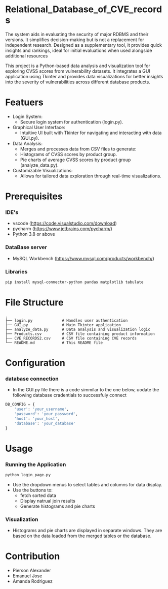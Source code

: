 # Relational_Database_of_CVE_records
The system aids in evaluating the security of major RDBMS and their versions. It simplifies decision-making but is not a replacement for independent research. Designed as a supplementary tool, it provides quick insights and rankings, ideal for initial evaluations when used alongside additional resources

This project is a Python-based data analysis and visualization tool for exploring CVSS scores from vulnerability datasets. It integrates a GUI application using Tkinter and provides data visualizations for better insights into the severity of vulnerabilities across different database products.

# Featuers
-  Login System:
   -  Secure login system for authentication (login.py).
-  Graphical User Interface:
    -  Intuitive UI built with Tkinter for navigating and interacting with data (GUI.py).
-  Data Analysis:
    -  Merges and processes data from CSV files to generate:
    -  Histograms of CVSS scores by product group.
    -  Pie charts of average CVSS scores by product group (analyze_data.py).
-  Customizable Visualizations:
    -  Allows for tailored data exploration through real-time visualizations.
   
# Prerequisites
### IDE's
-  vscode (https://code.visualstudio.com/download)
-  pycharm (https://www.jetbrains.com/pycharm/)
-  Python 3.8 or above
### DataBase server
-  MySQL Workbench (https://www.mysql.com/products/workbench/)
### Libraries
``` bash
pip install mysql-connector-python pandas matplotlib tabulate
```
# File Structure
```
.
├── login.py             # Handles user authentication
├── GUI.py               # Main Tkinter application
├── analyze_data.py      # Data analysis and visualization logic
├── Products.csv         # CSV file containing product information
├── CVE_RECORDS2.csv     # CSV file containing CVE records
└── README.md            # This README file
```
# Configuration
### database connection
-   In the GUI.py file there is a code simmilar to the one below, uodate the following database cradentials to successfuly connect 
```python
DB_CONFIG = {
    'user': 'your_username',
    'password': 'your_password',
    'host': 'your_host',
    'database': 'your_database'
}
```
# Usage
### Running the Application
```bash
python login_page.py
```
-  Use the dropdown menus to select tables and columns for data display.
-  Use the buttons to:
      -  fetch sorted data
      -  Display natrual join results
      -  Generate histograms and pie charts
### Visualization
-  Histograms and pie charts are displayed in separate windows. They are based on the data loaded from the merged tables or the database.

# Contribution
-  Pierson Alexander
-  Emanuel Jose
-  Amanda Rodriguez
